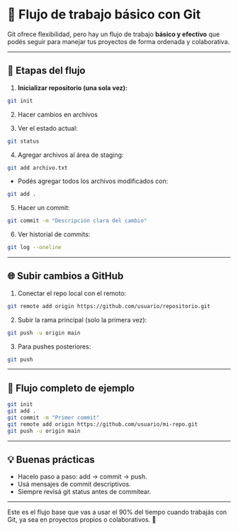# 🔄 Flujo de trabajo básico con Git

Git ofrece flexibilidad, pero hay un flujo de trabajo **básico y efectivo** que podés seguir para manejar tus proyectos de forma ordenada y colaborativa.

---

## 🧱 Etapas del flujo

1. **Inicializar repositorio (una sola vez):**

```bash
git init
```

2. Hacer cambios en archivos

3. Ver el estado actual:
```bash
git status
```

4. Agregar archivos al área de staging:
```bash
git add archivo.txt
```
* Podés agregar todos los archivos modificados con:
```bash
git add .
```

5. Hacer un commit:
```bash
git commit -m "Descripción clara del cambio"
```

6. Ver historial de commits:
```bash
git log --oneline
```

---

## 🌐 Subir cambios a GitHub

1. Conectar el repo local con el remoto:

```bash
git remote add origin https://github.com/usuario/repositorio.git
```

2. Subir la rama principal (solo la primera vez):

```bash
git push -u origin main
```

3. Para pushes posteriores:
```bash
git push
```

---

## 🧪 Flujo completo de ejemplo
```bash
git init
git add .
git commit -m "Primer commit"
git remote add origin https://github.com/usuario/mi-repo.git
git push -u origin main
```

---

## 💡 Buenas prácticas
* Hacelo paso a paso: add → commit → push.
* Usá mensajes de commit descriptivos.
* Siempre revisá git status antes de commitear.

---

Este es el flujo base que vas a usar el 90% del tiempo cuando trabajás con Git, ya sea en proyectos propios o colaborativos. 🚀
